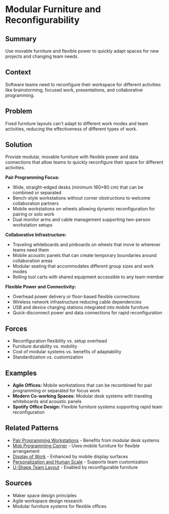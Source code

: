 # Modular Furniture and Reconfigurability

## Summary
Use movable furniture and flexible power to quickly adapt spaces for new projects and changing team needs.

## Context
Software teams need to reconfigure their workspace for different activities like brainstorming, focused work, presentations, and collaborative programming.

## Problem
Fixed furniture layouts can't adapt to different work modes and team activities, reducing the effectiveness of different types of work.

## Solution
Provide modular, movable furniture with flexible power and data connections that allow teams to quickly reconfigure their space for different activities.

**Pair Programming Focus:**
- Wide, straight-edged desks (minimum 160×80 cm) that can be combined or separated
- Bench-style workstations without corner obstructions to welcome collaboration partners
- Mobile workstations on wheels allowing dynamic reconfiguration for pairing or solo work
- Dual monitor arms and cable management supporting two-person workstation setups

**Collaborative Infrastructure:**
- Traveling whiteboards and pinboards on wheels that move to wherever teams need them
- Mobile acoustic panels that can create temporary boundaries around collaboration areas
- Modular seating that accommodates different group sizes and work modes
- Rolling tool carts with shared equipment accessible to any team member

**Flexible Power and Connectivity:**
- Overhead power delivery or floor-based flexible connections
- Wireless network infrastructure reducing cable dependencies
- USB and device charging stations integrated into mobile furniture
- Quick-disconnect power and data connections for rapid reconfiguration

## Forces
- Reconfiguration flexibility vs. setup overhead
- Furniture durability vs. mobility
- Cost of modular systems vs. benefits of adaptability
- Standardization vs. customization

## Examples
- **Agile Offices:** Mobile workstations that can be recombined for pair programming or separated for focus work
- **Modern Co-working Spaces:** Modular desk systems with traveling whiteboards and acoustic panels
- **Spotify Office Design:** Flexible furniture systems supporting rapid team reconfiguration

## Related Patterns
- [Pair Programming Workstations](../architectural-spatial/pair-programming-workstations.md) - Benefits from modular desk systems
- [Mob Programming Corner](../architectural-spatial/mob-programming-corner.md) - Uses mobile furniture for flexible arrangement  
- [Display of Work](display-of-work.md) - Enhanced by mobile display surfaces
- [Personalization and Human Scale](../architectural-spatial/personalization-human-scale.md) - Supports team customization
- [U-Shape Team Layout](u-shape-team-layout.md) - Enabled by reconfigurable furniture

## Sources
- Maker space design principles
- Agile workspace design research
- Modular furniture systems for flexible offices